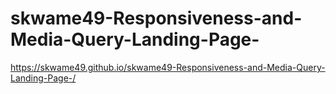 ﻿# skwame49-Responsiveness-and-Media-Query-Landing-Page-


https://skwame49.github.io/skwame49-Responsiveness-and-Media-Query-Landing-Page-/
